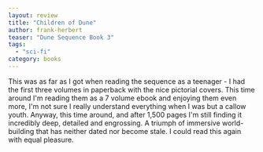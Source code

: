 ```yaml
---
layout: review
title: "Children of Dune"
author: frank-herbert
teaser: "Dune Sequence Book 3"
tags:
  - "sci-fi"
category: books
---
```

This was as far as I got when reading the sequence as a teenager - I had the first three volumes in paperback
with the nice pictorial covers. This time around I'm reading them as a 7 volume ebook and enjoying them 
even more, I'm not sure I really understand everything when I was but a callow youth. Anyway, this time
around, and after 1,500 pages I'm still finding it incredibly deep, detailed and engrossing. A triumph of 
immersive world-building that has neither dated nor become stale. I could read this again with equal
pleasure.


